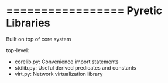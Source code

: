 =================
Pyretic Libraries
=================

Built on top of core system

top-level:
- corelib.py:   Convenience import statements 
- stdlib.py:    Useful derived predicates and constants
- virt.py:      Network virtualization library
